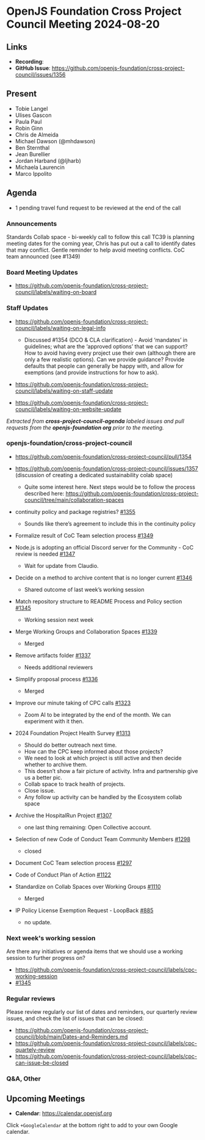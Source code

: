 # OpenJS Foundation Cross Project Council Meeting 2024-08-20

## Links

* **Recording**:
* **GitHub Issue**: https://github.com/openjs-foundation/cross-project-council/issues/1356

## Present

* Tobie Langel
* Ulises Gascon 
* Paula Paul 
* Robin Ginn
* Chris de Almeida
* Michael Dawson (@mhdawson)
* Ben Sternthal
* Jean Burellier
* Jordan Harband (@ljharb)
* Michaela Laurencin
* Marco Ippolito

## Agenda

* 1 pending travel fund request to be reviewed at the end of the call

### Announcements

Standards Collab space - bi-weekly call to follow this call
TC39 is planning meeting dates for the coming year, Chris has put out a call to identify dates that may conflict. Gentle reminder to help avoid meeting conflicts.
CoC team announced (see #1349)

### Board Meeting Updates

- https://github.com/openjs-foundation/cross-project-council/labels/waiting-on-board

### Staff Updates

- https://github.com/openjs-foundation/cross-project-council/labels/waiting-on-legal-info
  - Discussed #1354 (DCO & CLA clarification) - Avoid ‘mandates’ in guidelines; what are the ‘approved options’ that we can support? How to avoid having every project use their own (although there are only a few realistic options). Can we provide guidance? Provide defaults that people can generally be happy with, and allow for exemptions (and provide instructions for how to ask).

- https://github.com/openjs-foundation/cross-project-council/labels/waiting-on-staff-update
- https://github.com/openjs-foundation/cross-project-council/labels/waiting-on-website-update

_Extracted from **cross-project-council-agenda** labeled issues and pull requests from the **openjs-foundation org** prior to the meeting._

### openjs-foundation/cross-project-council

* https://github.com/openjs-foundation/cross-project-council/pull/1354
* https://github.com/openjs-foundation/cross-project-council/issues/1357 (discussion of creating a dedicated sustainability colab space)
  * Quite some interest here. Next steps would be to follow the process described here: https://github.com/openjs-foundation/cross-project-council/tree/main/collaboration-spaces

* continuity policy and package registries? [#1355](https://github.com/openjs-foundation/cross-project-council/issues/1355)
  * Sounds like there’s agreement to include this in the continuity policy
* Formalize result of CoC Team selection process [#1349](https://github.com/openjs-foundation/cross-project-council/pull/1349)
* Node.js is adopting an official Discord server for the Community - CoC review is needed [#1347](https://github.com/openjs-foundation/cross-project-council/issues/1347)
  * Wait for update from Claudio.
* Decide on a method to archive content that is no longer current [#1346](https://github.com/openjs-foundation/cross-project-council/issues/1346)
  * Shared outcome of last week’s working session
* Match repository structure to README Process and Policy section [#1345](https://github.com/openjs-foundation/cross-project-council/issues/1345)
  * Working session next week
* Merge Working Groups and Collaboration Spaces [#1339](https://github.com/openjs-foundation/cross-project-council/pull/1339)
  * Merged
* Remove artifacts folder [#1337](https://github.com/openjs-foundation/cross-project-council/pull/1337)
  * Needs additional reviewers
* Simplify proposal process [#1336](https://github.com/openjs-foundation/cross-project-council/pull/1336)
  * Merged
* Improve our minute taking of CPC calls [#1323](https://github.com/openjs-foundation/cross-project-council/issues/1323)
  * Zoom AI to be integrated by the end of the month. We can experiment with it then.
* 2024 Foundation Project Health Survey [#1313](https://github.com/openjs-foundation/cross-project-council/issues/1313)
  * Should do better outreach next time.
  * How can the CPC keep informed about those projects?
  * We need to look at which project is still active and then decide whether to archive them.
  * This doesn’t show a fair picture of activity. Infra and partnership give us a better pic.
  * Collab space to track health of projects.
  * Close issue.
  * Any follow up activity can be handled by the Ecosystem collab space
* Archive the HospitalRun Project [#1307](https://github.com/openjs-foundation/cross-project-council/issues/1307)
  * one last thing remaining: Open Collective account. 
* Selection of new Code of Conduct Team Community Members [#1298](https://github.com/openjs-foundation/cross-project-council/issues/1298)
  * closed
* Document CoC Team selection process [#1297](https://github.com/openjs-foundation/cross-project-council/issues/1297)
* Code of Conduct Plan of Action [#1122](https://github.com/openjs-foundation/cross-project-council/issues/1122)
* Standardize on Collab Spaces over Working Groups [#1110](https://github.com/openjs-foundation/cross-project-council/issues/1110)
  * Merged
* IP Policy License Exemption Request - LoopBack [#885](https://github.com/openjs-foundation/cross-project-council/issues/885)
  * no update.

### Next week's working session

Are there any initiatives or agenda items that we should use a working session to further progress on?
- https://github.com/openjs-foundation/cross-project-council/labels/cpc-working-session
- [#1345](https://github.com/openjs-foundation/cross-project-council/issues/1345)

### Regular reviews

Please review regularly our list of dates and reminders, our quarterly review issues, and check the list of issues that can be closed:

- https://github.com/openjs-foundation/cross-project-council/blob/main/Dates-and-Reminders.md
- https://github.com/openjs-foundation/cross-project-council/labels/cpc-quartely-review
- https://github.com/openjs-foundation/cross-project-council/labels/cpc-can-issue-be-closed

### Q&A, Other

## Upcoming Meetings

- **Calendar**: <https://calendar.openjsf.org>

Click `+GoogleCalendar` at the bottom right to add to your own Google calendar.

